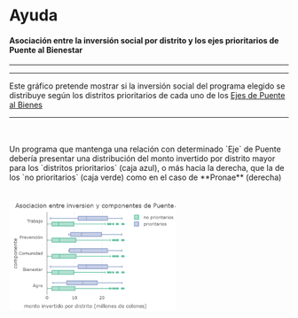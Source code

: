 
# Ayuda

#### Asociación entre la inversión social por distrito y los ejes prioritarios de Puente al Bienestar

***
***
Este gráfico pretende mostrar si la inversión social del programa elegido se distribuye según los distritos prioritarios de cada uno de los [Ejes de Puente al Bienes](https://presidencia.go.cr/comunicados/2019/03/gobierno-presenta-politica-social-del-bicentenario/)


***
<div class = "row">
<div class = "col-md-4">
<br><br>
Un programa que mantenga una relación con determinado `Eje` de Puente debería presentar una distribución del monto invertido por distrito mayor para los `distritos prioritarios` (caja azul), o más hacia la derecha, que la de los `no prioritarios` (caja verde) como en el caso de **Pronae** (derecha)
</div>
  
<div class = "col-md-4">
<br><br>
<img src="boxplot.PNG" alt="Pronae 2018" width="300"/>
</div>
</div>








